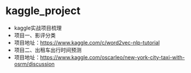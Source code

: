 # kaggle_project
- kaggle实战项目梳理
- 项目一、影评分类
- 项目地址：https://www.kaggle.com/c/word2vec-nlp-tutorial
- 项目二、出租车出行时间预测
- 项目地址：https://www.kaggle.com/oscarleo/new-york-city-taxi-with-osrm/discussion
